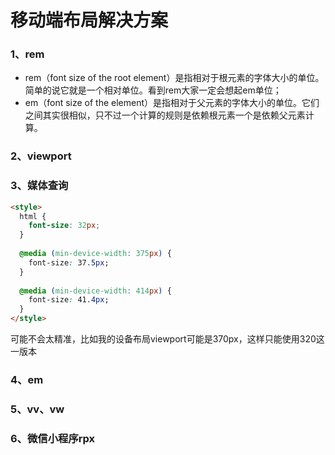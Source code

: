 # 移动端布局解决方案
### 1、rem
* rem（font size of the root element）是指相对于根元素的字体大小的单位。简单的说它就是一个相对单位。看到rem大家一定会想起em单位；<br/>
* em（font size of the element）是指相对于父元素的字体大小的单位。它们之间其实很相似，只不过一个计算的规则是依赖根元素一个是依赖父元素计算。
### 2、viewport
### 3、媒体查询
```html
<style>
  html {
    font-size: 32px;
  }
  
  @media (min-device-width: 375px) {
    font-size: 37.5px;
  }
  
  @media (min-device-width: 414px) {
    font-size: 41.4px;
  }
</style>
```
可能不会太精准，比如我的设备布局viewport可能是370px，这样只能使用320这一版本
### 4、em
### 5、vv、vw
### 6、微信小程序rpx
